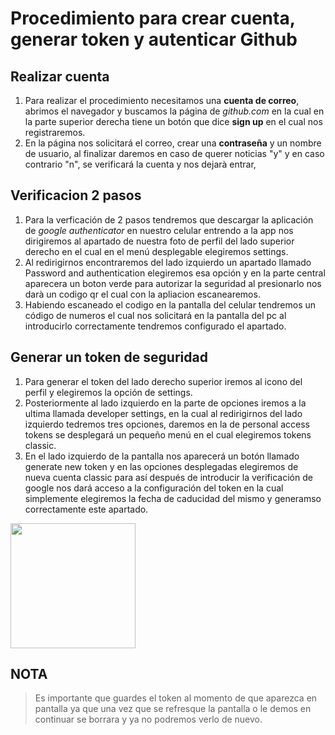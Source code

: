 # Procedimiento para crear cuenta, generar token y autenticar Github
## Realizar cuenta
1. Para realizar el procedimiento necesitamos una **cuenta de correo**, abrimos el navegador y buscamos la página de *github.com* en la cual en la parte superior derecha tiene un botón que dice **sign up** en el cual nos registraremos. 
1. En la página nos solicitará el correo, crear una **contraseña** y un nombre de usuario, al finalizar daremos en caso de querer noticias "y" y en caso contrario "n", se verificará la cuenta y nos dejarà entrar,  
 
## Verificacion 2 pasos
1. Para la verficación de 2 pasos tendremos que descargar la aplicación de *google authenticator* en nuestro celular entrendo a la app nos dirigiremos al apartado de nuestra foto de perfil del lado superior derecho en el cual en el menú desplegable elegiremos settings.
1. Al redirigirnos encontraremos del lado izquierdo un apartado llamado Password and authentication elegiremos esa opción y en la parte central aparecera un boton verde para autorizar la seguridad al presionarlo nos darà un codigo qr el cual con la apliacion escanearemos.
1. Habiendo escaneado el codigo en la pantalla del celular tendremos un código de numeros el cual nos solicitará en la pantalla del pc al introducirlo correctamente tendremos configurado el apartado.

 ## Generar un token de seguridad 
1. Para generar el token del lado derecho superior iremos al icono del perfil y elegiremos la opción de settings. 
1. Posteriormente al lado izquierdo en la parte de opciones iremos a la ultima llamada developer settings, en la cual al redirigirnos del lado izquierdo tedremos tres opciones, daremos en la de personal access tokens se desplegará un pequeño menú en el cual elegiremos tokens classic.
1. En el lado izquierdo de la pantalla nos aparecerá un botón llamado generate new token y en las opciones desplegadas elegiremos de nueva cuenta classic para así después de introducir la verificación de google nos dará acceso a la configuración del token en la cual simplemente elegiremos la fecha de caducidad del mismo y generamso correctamente este apartado.

 <img src="https://play-lh.googleusercontent.com/PCpXdqvUWfCW1mXhH1Y_98yBpgsWxuTSTofy3NGMo9yBTATDyzVkqU580bfSln50bFU" width="200px" /> 
 
 ## NOTA 
  > Es importante que guardes el token al momento de que aparezca en pantalla ya que una vez que se refresque la pantalla o le demos en continuar se borrara y ya no podremos verlo de nuevo.
